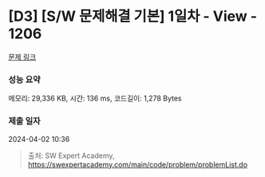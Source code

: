 # [D3] [S/W 문제해결 기본] 1일차 - View - 1206 

[문제 링크](https://swexpertacademy.com/main/code/problem/problemDetail.do?contestProbId=AV134DPqAA8CFAYh) 

### 성능 요약

메모리: 29,336 KB, 시간: 136 ms, 코드길이: 1,278 Bytes

### 제출 일자

2024-04-02 10:36



> 출처: SW Expert Academy, https://swexpertacademy.com/main/code/problem/problemList.do